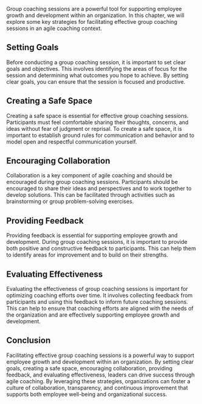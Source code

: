 
Group coaching sessions are a powerful tool for supporting employee growth and development within an organization. In this chapter, we will explore some key strategies for facilitating effective group coaching sessions in an agile coaching context.

Setting Goals
-------------

Before conducting a group coaching session, it is important to set clear goals and objectives. This involves identifying the areas of focus for the session and determining what outcomes you hope to achieve. By setting clear goals, you can ensure that the session is focused and productive.

Creating a Safe Space
---------------------

Creating a safe space is essential for effective group coaching sessions. Participants must feel comfortable sharing their thoughts, concerns, and ideas without fear of judgment or reprisal. To create a safe space, it is important to establish ground rules for communication and behavior and to model open and respectful communication yourself.

Encouraging Collaboration
-------------------------

Collaboration is a key component of agile coaching and should be encouraged during group coaching sessions. Participants should be encouraged to share their ideas and perspectives and to work together to develop solutions. This can be facilitated through activities such as brainstorming or group problem-solving exercises.

Providing Feedback
------------------

Providing feedback is essential for supporting employee growth and development. During group coaching sessions, it is important to provide both positive and constructive feedback to participants. This can help them to identify areas for improvement and to build on their strengths.

Evaluating Effectiveness
------------------------

Evaluating the effectiveness of group coaching sessions is important for optimizing coaching efforts over time. It involves collecting feedback from participants and using this feedback to inform future coaching sessions. This can help to ensure that coaching efforts are aligned with the needs of the organization and are effectively supporting employee growth and development.

Conclusion
----------

Facilitating effective group coaching sessions is a powerful way to support employee growth and development within an organization. By setting clear goals, creating a safe space, encouraging collaboration, providing feedback, and evaluating effectiveness, leaders can drive success through agile coaching. By leveraging these strategies, organizations can foster a culture of collaboration, transparency, and continuous improvement that supports both employee well-being and organizational success.
